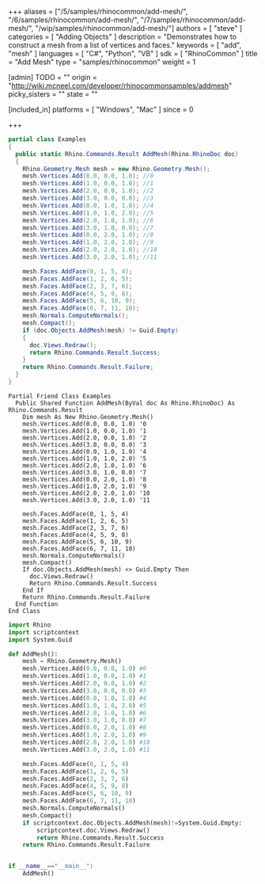 +++
aliases = ["/5/samples/rhinocommon/add-mesh/", "/6/samples/rhinocommon/add-mesh/", "/7/samples/rhinocommon/add-mesh/", "/wip/samples/rhinocommon/add-mesh/"]
authors = [ "steve" ]
categories = [ "Adding Objects" ]
description = "Demonstrates how to construct a mesh from a list of vertices and faces."
keywords = [ "add", "mesh" ]
languages = [ "C#", "Python", "VB" ]
sdk = [ "RhinoCommon" ]
title = "Add Mesh"
type = "samples/rhinocommon"
weight = 1

[admin]
TODO = ""
origin = "http://wiki.mcneel.com/developer/rhinocommonsamples/addmesh"
picky_sisters = ""
state = ""

[included_in]
platforms = [ "Windows", "Mac" ]
since = 0

+++

<div class="codetab-content" id="cs">

```cs
partial class Examples
{
  public static Rhino.Commands.Result AddMesh(Rhino.RhinoDoc doc)
  {
    Rhino.Geometry.Mesh mesh = new Rhino.Geometry.Mesh();
    mesh.Vertices.Add(0.0, 0.0, 1.0); //0
    mesh.Vertices.Add(1.0, 0.0, 1.0); //1
    mesh.Vertices.Add(2.0, 0.0, 1.0); //2
    mesh.Vertices.Add(3.0, 0.0, 0.0); //3
    mesh.Vertices.Add(0.0, 1.0, 1.0); //4
    mesh.Vertices.Add(1.0, 1.0, 2.0); //5
    mesh.Vertices.Add(2.0, 1.0, 1.0); //6
    mesh.Vertices.Add(3.0, 1.0, 0.0); //7
    mesh.Vertices.Add(0.0, 2.0, 1.0); //8
    mesh.Vertices.Add(1.0, 2.0, 1.0); //9
    mesh.Vertices.Add(2.0, 2.0, 1.0); //10
    mesh.Vertices.Add(3.0, 2.0, 1.0); //11

    mesh.Faces.AddFace(0, 1, 5, 4);
    mesh.Faces.AddFace(1, 2, 6, 5);
    mesh.Faces.AddFace(2, 3, 7, 6);
    mesh.Faces.AddFace(4, 5, 9, 8);
    mesh.Faces.AddFace(5, 6, 10, 9);
    mesh.Faces.AddFace(6, 7, 11, 10);
    mesh.Normals.ComputeNormals();
    mesh.Compact();
    if (doc.Objects.AddMesh(mesh) != Guid.Empty)
    {
      doc.Views.Redraw();
      return Rhino.Commands.Result.Success;
    }
    return Rhino.Commands.Result.Failure;
  }
}
```

</div>


<div class="codetab-content" id="vb">

```vbnet
Partial Friend Class Examples
  Public Shared Function AddMesh(ByVal doc As Rhino.RhinoDoc) As Rhino.Commands.Result
	Dim mesh As New Rhino.Geometry.Mesh()
	mesh.Vertices.Add(0.0, 0.0, 1.0) '0
	mesh.Vertices.Add(1.0, 0.0, 1.0) '1
	mesh.Vertices.Add(2.0, 0.0, 1.0) '2
	mesh.Vertices.Add(3.0, 0.0, 0.0) '3
	mesh.Vertices.Add(0.0, 1.0, 1.0) '4
	mesh.Vertices.Add(1.0, 1.0, 2.0) '5
	mesh.Vertices.Add(2.0, 1.0, 1.0) '6
	mesh.Vertices.Add(3.0, 1.0, 0.0) '7
	mesh.Vertices.Add(0.0, 2.0, 1.0) '8
	mesh.Vertices.Add(1.0, 2.0, 1.0) '9
	mesh.Vertices.Add(2.0, 2.0, 1.0) '10
	mesh.Vertices.Add(3.0, 2.0, 1.0) '11

	mesh.Faces.AddFace(0, 1, 5, 4)
	mesh.Faces.AddFace(1, 2, 6, 5)
	mesh.Faces.AddFace(2, 3, 7, 6)
	mesh.Faces.AddFace(4, 5, 9, 8)
	mesh.Faces.AddFace(5, 6, 10, 9)
	mesh.Faces.AddFace(6, 7, 11, 10)
	mesh.Normals.ComputeNormals()
	mesh.Compact()
	If doc.Objects.AddMesh(mesh) <> Guid.Empty Then
	  doc.Views.Redraw()
	  Return Rhino.Commands.Result.Success
	End If
	Return Rhino.Commands.Result.Failure
  End Function
End Class
```

</div>


<div class="codetab-content" id="py">

```python
import Rhino
import scriptcontext
import System.Guid

def AddMesh():
    mesh = Rhino.Geometry.Mesh()
    mesh.Vertices.Add(0.0, 0.0, 1.0) #0
    mesh.Vertices.Add(1.0, 0.0, 1.0) #1
    mesh.Vertices.Add(2.0, 0.0, 1.0) #2
    mesh.Vertices.Add(3.0, 0.0, 0.0) #3
    mesh.Vertices.Add(0.0, 1.0, 1.0) #4
    mesh.Vertices.Add(1.0, 1.0, 2.0) #5
    mesh.Vertices.Add(2.0, 1.0, 1.0) #6
    mesh.Vertices.Add(3.0, 1.0, 0.0) #7
    mesh.Vertices.Add(0.0, 2.0, 1.0) #8
    mesh.Vertices.Add(1.0, 2.0, 1.0) #9
    mesh.Vertices.Add(2.0, 2.0, 1.0) #10
    mesh.Vertices.Add(3.0, 2.0, 1.0) #11

    mesh.Faces.AddFace(0, 1, 5, 4)
    mesh.Faces.AddFace(1, 2, 6, 5)
    mesh.Faces.AddFace(2, 3, 7, 6)
    mesh.Faces.AddFace(4, 5, 9, 8)
    mesh.Faces.AddFace(5, 6, 10, 9)
    mesh.Faces.AddFace(6, 7, 11, 10)
    mesh.Normals.ComputeNormals()
    mesh.Compact()
    if scriptcontext.doc.Objects.AddMesh(mesh)!=System.Guid.Empty:
        scriptcontext.doc.Views.Redraw()
        return Rhino.Commands.Result.Success
    return Rhino.Commands.Result.Failure


if __name__=="__main__":
    AddMesh()
```

</div>
